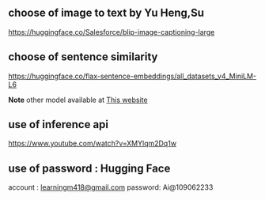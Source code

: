## choose of image to text by Yu Heng,Su

https://huggingface.co/Salesforce/blip-image-captioning-large

## choose of sentence similarity

https://huggingface.co/flax-sentence-embeddings/all_datasets_v4_MiniLM-L6

**Note** other model available at [This website](https://huggingface.co/models?pipeline_tag=image-to-text)

## use of inference api
https://www.youtube.com/watch?v=XMYlqm2Dq1w

## use of password : Hugging Face

account : learningm418@gmail.com
password: Ai@109062233


